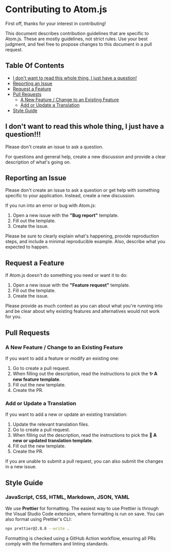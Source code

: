 # Contributing to Atom.js

First off, thanks for your interest in contributing!

This document describes contribution guidelines that are specific to Atom.js. These are mostly guidelines, not strict rules. Use your best judgment, and feel free to propose changes to this document in a pull request.

## Table Of Contents

- [I don't want to read this whole thing, I just have a question!](#i-dont-want-to-read-this-whole-thing-i-just-have-a-question)
- [Reporting an Issue](#reporting-an-issue)
- [Request a Feature](#request-a-feature)
- [Pull Requests](#pull-requests)
  - [A New Feature / Change to an Existing Feature](#a-new-feature--change-to-an-existing-feature)
  - [Add or Update a Translation](#add-or-update-a-translation)
- [Style Guide](#style-guide)

## I don't want to read this whole thing, I just have a question!!!

Please don't create an issue to ask a question.

For questions and general help, create a new discussion and provide a clear description of what's going on.

## Reporting an Issue

Please don't create an issue to ask a question or get help with something specific to your application. Instead, create a new discussion.

If you run into an error or bug with Atom.js:

1. Open a new issue with the **"Bug report"** template.
2. Fill out the template.
3. Create the issue.

Please be sure to clearly explain what's happening, provide reproduction steps, and include a minimal reproducible example. Also, describe what you expected to happen.

## Request a Feature

If Atom.js doesn't do something you need or want it to do:

1. Open a new issue with the **"Feature request"** template.
2. Fill out the template.
3. Create the issue.

Please provide as much context as you can about what you're running into and be clear about why existing features and alternatives would not work for you.

## Pull Requests

### A New Feature / Change to an Existing Feature

If you want to add a feature or modify an existing one:

1. Go to create a pull request.
2. When filling out the description, read the instructions to pick the **✨ A new feature template**.
3. Fill out the new template.
4. Create the PR.

### Add or Update a Translation

If you want to add a new or update an existing translation:

1. Update the relevant translation files.
2. Go to create a pull request.
3. When filling out the description, read the instructions to pick the **📄 A new or updated translation template**.
4. Fill out the new template.
5. Create the PR.

If you are unable to submit a pull request, you can also submit the changes in a new issue.

## Style Guide

### JavaScript, CSS, HTML, Markdown, JSON, YAML

We use **Prettier** for formatting. The easiest way to use Prettier is through the Visual Studio Code extension, where formatting is run on save. You can also format using Prettier's CLI:

```sh
npx prettier@2.8.8 --write .
```

Formatting is checked using a GitHub Action workflow, ensuring all PRs comply with the formatters and linting standards.
